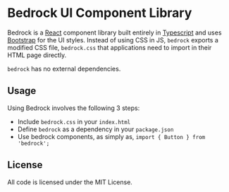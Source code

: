 # Bedrock UI Component Library

Bedrock is a [React][1] component library built entirely in [Typescript][2]
and uses [Bootstrap][3] for the UI styles. Instead of using CSS in JS, `bedrock`
exports a modified CSS file, `bedrock.css` that applications need to import
in their HTML page directly.

`bedrock` has no external dependencies.

## Usage

Using Bedrock involves the following 3 steps:

* Include `bedrock.css` in your `index.html`
* Define `bedrock` as a dependency in your `package.json`
* Use bedrock components, as simply as, `import { Button } from 'bedrock';`

## License

All code is licensed under the MIT License.

[1]: https://reactjs.org/
[2]: https://www.typescriptlang.org/
[3]: https://getbootstrap.com/
